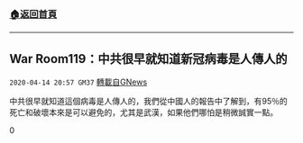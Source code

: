 ###  [:house:返回首頁](https://github.com/ourhimalayas/txt)
---

## War Room119：中共很早就知道新冠病毒是人傳人的
`2020-04-14 20:57 GM37` [轉載自GNews](https://gnews.org/zh-hant/173119/)

中共很早就知道這個病毒是人傳人的，我們從中國人的報告中了解到，有95％的死亡和破壞本來是可以避免的，尤其是武漢，如果他們哪怕是稍微誠實一點。

0
